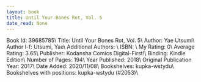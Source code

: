 ```yaml
---
layout: book
title: Until Your Bones Rot, Vol. 5
date_read: None
---
```


Book Id: 39685785\ 
Title: Until Your Bones Rot, Vol. 5\ 
Author: Yae Utsumi\ 
Author l-f: Utsumi, Yae\ 
Additional Authors: \ 
ISBN: \ 
My Rating: 0\ 
Average Rating: 3.65\ 
Publisher: Kodansha Comics Digital-First!\ 
Binding: Kindle Edition\ 
Number of Pages: 194\ 
Year Published: 2018\ 
Original Publication Year: 2017\ 
Date Added: 2020/11/08\ 
Bookshelves: kupka-wstydu\ 
Bookshelves with positions: kupka-wstydu (#2053)\ 

